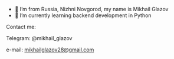 
- 👋 I’m from Russia, Nizhni Novgorod, my name is Mikhail Glazov
- 👀 I’m currently learning backend development in Python
   

Contact me:
   
Telegram: @mikhail_glazov

e-mail: mikhailglazov28@gmail.com
